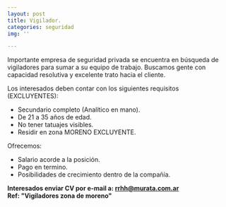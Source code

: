 ```yaml
---
layout: post
title: Vigilador.
categories: seguridad
img: ''

---
```

Importante empresa de seguridad privada se encuentra en búsqueda de vigiladores para sumar a su equipo de trabajo. Buscamos gente con capacidad resolutiva y excelente trato hacia el cliente.  
  
Los interesados deben contar con los siguientes requisitos (EXCLUYENTES):

* Secundario completo (Analítico en mano).
* De 21 a 35 años de edad.
* No tener tatuajes visibles.
* Residir en zona MORENO EXCLUYENTE.

Ofrecemos:

* Salario acorde a la posición.
* Pago en termino.
* Posibilidades de crecimiento dentro de la compañía.

**Interesados enviar CV por e-mail a: rrhh@murata.com.ar   
Ref: "Vigiladores zona de moreno"**